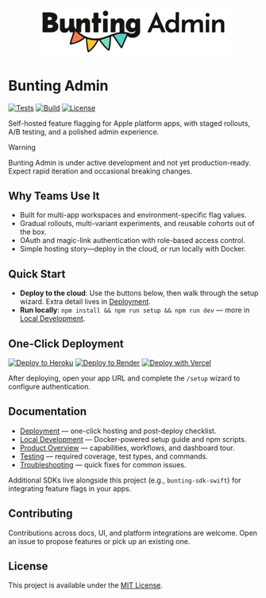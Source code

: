 <div align="center">
  <img src="https://raw.githubusercontent.com/BenjaminBriggs/Bunting-Admin/main/public/images/Logotype.png" alt="Bunting" width="400" />
</div>

# Bunting Admin

[![Tests](https://github.com/BenjaminBriggs/Bunting-Admin/workflows/Tests/badge.svg)](https://github.com/BenjaminBriggs/Bunting-Admin/actions)
[![Build](https://github.com/BenjaminBriggs/Bunting-Admin/workflows/Build/badge.svg)](https://github.com/BenjaminBriggs/Bunting-Admin/actions)
[![License](https://img.shields.io/github/license/BenjaminBriggs/Bunting-Admin)](https://github.com/BenjaminBriggs/Bunting-Admin/blob/main/LICENSE)

Self-hosted feature flagging for Apple platform apps, with staged rollouts, A/B testing, and a polished admin experience.

> [!WARNING]
> Bunting Admin is under active development and not yet production-ready. Expect rapid iteration and occasional breaking changes.

## Why Teams Use It

- Built for multi-app workspaces and environment-specific flag values.
- Gradual rollouts, multi-variant experiments, and reusable cohorts out of the box.
- OAuth and magic-link authentication with role-based access control.
- Simple hosting story—deploy in the cloud, or run locally with Docker.

## Quick Start

- **Deploy to the cloud**: Use the buttons below, then walk through the setup wizard. Extra detail lives in [Deployment](docs/deployment.md).
- **Run locally**: `npm install && npm run setup && npm run dev` — more in [Local Development](docs/local-development.md).

## One-Click Deployment

[![Deploy to Heroku](https://www.herokucdn.com/deploy/button.svg)](https://heroku.com/deploy?template=https://github.com/BenjaminBriggs/Bunting-Admin)
[![Deploy to Render](https://render.com/images/deploy-to-render-button.svg)](https://render.com/deploy?repo=https://github.com/BenjaminBriggs/Bunting-Admin)
[![Deploy with Vercel](https://vercel.com/button)](https://vercel.com/new/clone?repository-url=https://github.com/BenjaminBriggs/Bunting-Admin)

After deploying, open your app URL and complete the `/setup` wizard to configure authentication.

## Documentation

- [Deployment](docs/deployment.md) — one-click hosting and post-deploy checklist.
- [Local Development](docs/local-development.md) — Docker-powered setup guide and npm scripts.
- [Product Overview](docs/product-overview.md) — capabilities, workflows, and dashboard tour.
- [Testing](docs/testing.md) — required coverage, test types, and commands.
- [Troubleshooting](docs/troubleshooting.md) — quick fixes for common issues.

Additional SDKs live alongside this project (e.g., `bunting-sdk-swift`) for integrating feature flags in your apps.

## Contributing

Contributions across docs, UI, and platform integrations are welcome. Open an issue to propose features or pick up an existing one.

## License

This project is available under the [MIT License](LICENSE).
